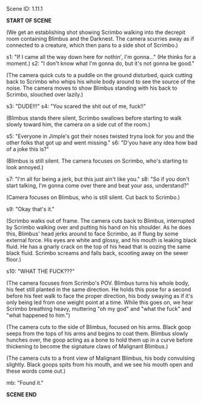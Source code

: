 Scene ID: 1.11.1

**START OF SCENE**

(We get an establishing shot showing Scrimbo walking into the decrepit room containing Blimbus and the Darknest. The camera scurries away as if connected to a creature, which then pans to a side shot of Scrimbo.)

s1: "If I came all the way down here for nothin', I'm gonna..." (He thinks for a moment.)
s2: "I don't know what I'm gonna do, but it's not gonna be good."

(The camera quick cuts to a puddle on the ground disturbed, quick cutting back to Scrimbo who whips his whole body around to see the source of the noise. The camera moves to show Blimbus standing with his back to Scrimbo, slouched over lazily.)

s3: "DUDE!!!"
s4: "You scared the shit out of me, fuck!!"

(Blimbus stands there silent, Scrimbo swallows before starting to walk slowly toward him, the camera on a side cut of the room.)

s5: "Everyone in Jimple's got their noses twisted tryna look for you and the other folks that got up and went missing."
s6: "D'you have any idea how bad of a joke this is?"

(Blimbus is still silent. The camera focuses on Scrimbo, who's starting to look annoyed.)

s7: "I'm all for being a jerk, but this just ain't like you."
s8: "So if you don't start talking, I'm gonna come over there and beat your ass, understand?"

(Camera focuses on Blimbus, who is still silent. Cut back to Scrimbo.)

s9: "Okay that's it."

(Scrimbo walks out of frame. The camera cuts back to Blimbus, interrupted by Scrimbo walking over and putting his hand on his shoulder. As he does this, Blimbus' head jerks around to face Scrimbo, as if flung by some external force. His eyes are white and glossy, and his mouth is leaking black fluid. He has a gnarly crack on the top of his head that is oozing the same black fluid. Scrimbo screams and falls back, scooting away on the sewer floor.)

s10: "WHAT THE FUCK???"

(The camera focuses from Scrimbo's POV. Blimbus turns his whole body, his feet still planted in the same direction. He holds this pose for a second before his feet walk to face the proper direction, his body swaying as if it's only being led from one weight point at a time. While this goes on, we hear Scrimbo breathing heavy, muttering "oh my god" and "what the fuck" and "what happened to him.")

(The camera cuts to the side of Blimbus, focused on his arms. Black goop seeps from the tops of his arms and begins to coat them. Blimbus slowly hunches over, the goop acting as a bone to hold them up in a curve before thickening to become the signature claws of Malignant Blimbus.)

(The camera cuts to a front view of Malignant Blimbus, his body convulsing slightly. Black goops spits from his mouth, and we see his mouth open and these words come out.)

mb: "Found it."

**SCENE END**